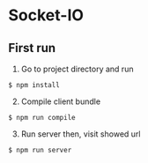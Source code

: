 # Socket-IO

## First run

1. Go to project directory and run
```
$ npm install
```

2. Compile client bundle
```
$ npm run compile
```

3. Run server then, visit showed url
```
$ npm run server
```
